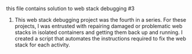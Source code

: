 this file contains solution to web stack debugging #3


1. This web stack debugging project was the fourth in a series. For these projects, I was entrusted with repairing damaged or problematic web stacks in isolated containers and getting them back up and running. I created a script that automates the instructions required to fix the web stack for each activity.
